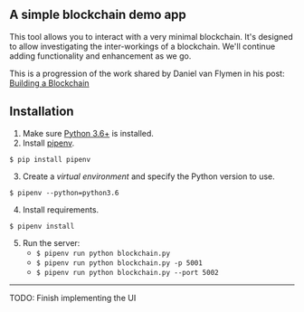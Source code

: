 ## A simple blockchain demo app

This tool allows you to interact with a very minimal blockchain. It's designed to allow investigating the inter-workings of a blockchain. We'll continue adding functionality and enhancement as we go.

This is a progression of the work shared by Daniel van Flymen in his post: [Building a Blockchain](https://medium.com/p/117428612f46)

## Installation

1. Make sure [Python 3.6+](https://www.python.org/downloads/) is installed.
2. Install [pipenv](https://github.com/kennethreitz/pipenv).

```
$ pip install pipenv
```

3. Create a _virtual environment_ and specify the Python version to use.

```
$ pipenv --python=python3.6
```

4. Install requirements.  

```
$ pipenv install
```

5. Run the server:
    * `$ pipenv run python blockchain.py`
    * `$ pipenv run python blockchain.py -p 5001`
    * `$ pipenv run python blockchain.py --port 5002`


----------------------------
TODO: Finish implementing the UI
